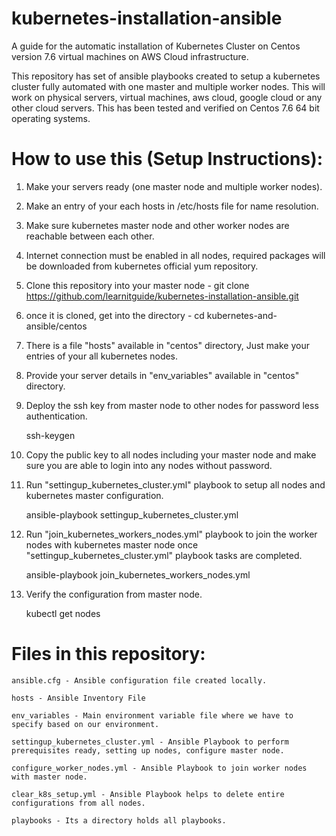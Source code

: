 # kubernetes-installation-ansible
A guide for the automatic installation of Kubernetes Cluster on Centos version 7.6 virtual machines on AWS Cloud infrastructure.

This repository has set of ansible playbooks created to setup a kubernetes cluster fully automated with one master and multiple worker nodes. This will work on physical servers, virtual machines, aws cloud, google cloud or any other cloud servers. This has been tested and verified on Centos 7.6 64 bit operating systems.

# How to use this (Setup Instructions):

1. Make your servers ready (one master node and multiple worker nodes).

2. Make an entry of your each hosts in /etc/hosts file for name resolution.

3. Make sure kubernetes master node and other worker nodes are reachable between each other.

4. Internet connection must be enabled in all nodes, required packages will be downloaded from kubernetes official yum repository.

5. Clone this repository into your master node - git clone https://github.com/learnitguide/kubernetes-installation-ansible.git

6. once it is cloned, get into the directory - cd kubernetes-and-ansible/centos

7. There is a file "hosts" available in "centos" directory, Just make your entries of your all kubernetes nodes.

8. Provide your server details in "env_variables" available in "centos" directory.

9. Deploy the ssh key from master node to other nodes for password less authentication.

    ssh-keygen

10. Copy the public key to all nodes including your master node and make sure you are able to login into any nodes without password.

11. Run "settingup_kubernetes_cluster.yml" playbook to setup all nodes and kubernetes master configuration.

    ansible-playbook settingup_kubernetes_cluster.yml

12. Run "join_kubernetes_workers_nodes.yml" playbook to join the worker nodes with kubernetes master node once "settingup_kubernetes_cluster.yml" playbook tasks are completed.

    ansible-playbook join_kubernetes_workers_nodes.yml

13. Verify the configuration from master node.

    kubectl get nodes

# Files in this repository:

    ansible.cfg - Ansible configuration file created locally.

    hosts - Ansible Inventory File

    env_variables - Main environment variable file where we have to specify based on our environment.

    settingup_kubernetes_cluster.yml - Ansible Playbook to perform prerequisites ready, setting up nodes, configure master node.

    configure_worker_nodes.yml - Ansible Playbook to join worker nodes with master node.

    clear_k8s_setup.yml - Ansible Playbook helps to delete entire configurations from all nodes.

    playbooks - Its a directory holds all playbooks.

